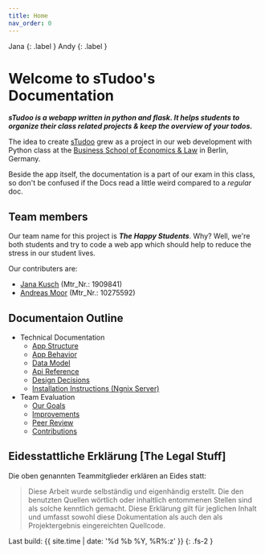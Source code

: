 ```yaml
---
title: Home
nav_order: 0
---
```

Jana
{: .label }
Andy
{: .label }

# Welcome to sTudoo's Documentation

**_sTudoo is a webapp written in python and flask. It helps students to organize their class related projects & keep the overview of your todos._**

The idea to create [sTudoo](https://github.com/andrej-moor/sTudoo.git) grew as a project in our web development with Python class at the [Business School of Economics & Law](https://www.hwr-berlin.de/en/) in Berlin, Germany.

Beside the app itself, the documentation is a part of our exam in this class, so don't be confused if the Docs read a little weird compared to a *regular* doc.


## Team members

Our team name for this project is **_The Happy Students_**. Why? Well, we're both students and try to code a web app which should help to reduce the stress in our student lives.

Our contributers are:

- [Jana Kusch](https://github.com/JanaKusch) (Mtr_Nr.: 1909841)
- [Andreas Moor](https://github.com/andrej-moor) (Mtr_Nr.: 10275592)


## Documentaion Outline

- Technical Documentation
  - [App Structure](/docs/technical-docs/app-structure.md)
  - [App Behavior](/docs/technical-docs/app-structure.md)
  - [Data Model](/docs/technical-docs/data-model.md)
  - [Api Reference](/docs/technical-docs/api-reference.md)
  - [Design Decisions](/docs/technical-docs/design-decisions.md)
  - [Installation Instructions (Ngnix Server)](/docs/technical-docs/design-decisions.md)
- Team Evaluation
  - [Our Goals](/docs/team-eval/goals.md)
  - [Improvements](/docs/team-eval/improvements.md)
  - [Peer Review](/docs/team-eval/peer-review.md)
  - [Contributions](/docs/team-eval/contributions.md)



## Eidesstattliche Erklärung [The Legal Stuff]

Die oben genannten Teammitglieder erklären an Eides statt:

> Diese Arbeit wurde selbständig und eigenhändig erstellt. Die den benutzten Quellen wörtlich oder inhaltlich entommenen Stellen sind als solche kenntlich gemacht. Diese Erklärung gilt für jeglichen Inhalt und umfasst sowohl diese Dokumentation als auch den als Projektergebnis eingereichten Quellcode.

Last build: {{ site.time | date: '%d %b %Y, %R%:z' }}
{: .fs-2 }


